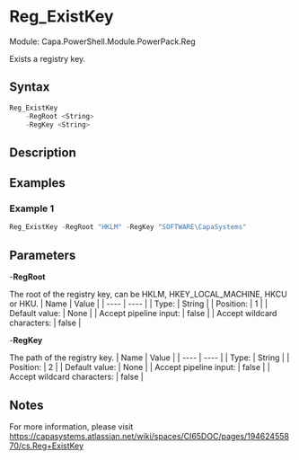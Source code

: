 # Reg_ExistKey
Module: Capa.PowerShell.Module.PowerPack.Reg

Exists a registry key.

## Syntax

```powershell
Reg_ExistKey
	-RegRoot <String>
	-RegKey <String>
```

## Description



## Examples

### Example 1
```powershell
Reg_ExistKey -RegRoot "HKLM" -RegKey "SOFTWARE\CapaSystems"
```
    

## Parameters

-**RegRoot**

The root of the registry key, can be HKLM, HKEY_LOCAL_MACHINE, HKCU or HKU.
| Name | Value |
| ---- | ---- |
| Type: | String |
| Position: | 1 | 
| Default value: | None | 
| Accept pipeline input: | false | 
| Accept wildcard characters: | false | 

-**RegKey**

The path of the registry key.
| Name | Value |
| ---- | ---- |
| Type: | String |
| Position: | 2 | 
| Default value: | None | 
| Accept pipeline input: | false | 
| Accept wildcard characters: | false | 


## Notes

For more information, please visit https://capasystems.atlassian.net/wiki/spaces/CI65DOC/pages/19462455870/cs.Reg+ExistKey
